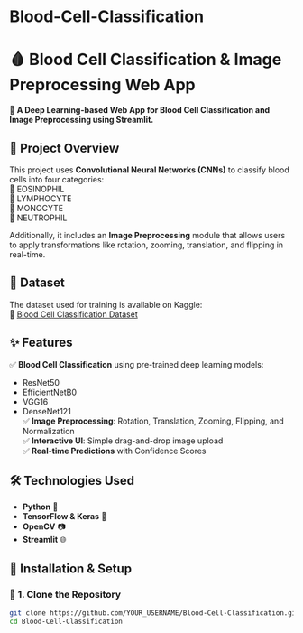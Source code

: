 # Blood-Cell-Classification
# 🩸 Blood Cell Classification & Image Preprocessing Web App  

🚀 **A Deep Learning-based Web App for Blood Cell Classification and Image Preprocessing using Streamlit.**  

## 📌 Project Overview  
This project uses **Convolutional Neural Networks (CNNs)** to classify blood cells into four categories:  
🔹 EOSINOPHIL  
🔹 LYMPHOCYTE  
🔹 MONOCYTE  
🔹 NEUTROPHIL  

Additionally, it includes an **Image Preprocessing** module that allows users to apply transformations like rotation, zooming, translation, and flipping in real-time.

## 🔬 Dataset  
The dataset used for training is available on Kaggle:  
📌 [Blood Cell Classification Dataset](https://www.kaggle.com/paultimothymooney/blood-cells)  

## ✨ Features  
✅ **Blood Cell Classification** using pre-trained deep learning models:  
   - ResNet50  
   - EfficientNetB0  
   - VGG16  
   - DenseNet121  
✅ **Image Preprocessing**: Rotation, Translation, Zooming, Flipping, and Normalization  
✅ **Interactive UI**: Simple drag-and-drop image upload  
✅ **Real-time Predictions** with Confidence Scores  

## 🛠 Technologies Used  
- **Python** 🐍  
- **TensorFlow & Keras** 🤖  
- **OpenCV** 📷  
- **Streamlit** 🌐  

## 🚀 Installation & Setup  

### 🔹 **1. Clone the Repository**  
```sh
git clone https://github.com/YOUR_USERNAME/Blood-Cell-Classification.git
cd Blood-Cell-Classification
